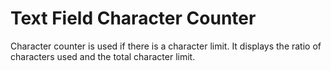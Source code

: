 <!--docs:
title: "Text Field Character Counter"
layout: detail
section: components
excerpt: "Character counter displays the ratio of characters used and the total character limit"
iconId: text_field
path: /catalog/input-controls/text-field/character-counter/
-->

# Text Field Character Counter

Character counter is used if there is a character limit. It displays the ratio of characters used and the total character limit.
